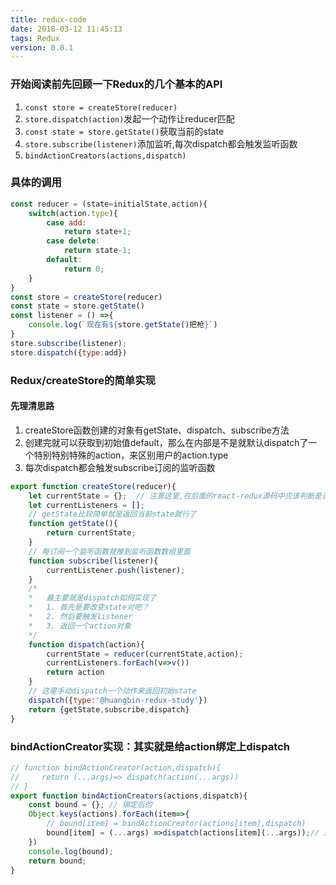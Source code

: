 ```yaml
---
title: redux-code
date: 2018-03-12 11:45:13
tags: Redux
version: 0.0.1
---
```

### 开始阅读前先回顾一下Redux的几个基本的API
1. `const store = createStore(reducer)`
2. `store.dispatch(action)`发起一个动作让reducer匹配
3. `const state = store.getState()`获取当前的state
4. `store.subscribe(listener)`添加监听,每次dispatch都会触发监听函数
5. `bindActionCreators(actions,dispatch)`
<!--more-->
### 具体的调用
```js
const reducer = (state=initialState,action){
    switch(action.type){
        case add:
            return state+1;
        case delete: 
            return state-1;
        default:
            return 0;
    }
}
const store = createStore(reducer)
const state = store.getState()
const listener = () =>{
    console.log(`现在有${store.getState()把枪}`)
}
store.subscribe(listener);
store.dispatch({type:add})
```

### Redux/createStore的简单实现
#### 先理清思路
1. createStore函数创建的对象有getState、dispatch、subscribe方法
2. 创建完就可以获取到初始值default，那么在内部是不是就默认dispatch了一个特别特别特殊的action，来区别用户的action.type
3. 每次dispatch都会触发subscribe订阅的监听函数

```js
export function createStore(reducer){
    let currentState = {};  // 注意这里,在后面的react-redux源码中应该判断是否为空来返回initialState
    let currentListeners = [];
    // getState比较简单就是返回当前state就行了
    function getState(){
        return currentState;
    }
    // 每订阅一个监听函数就推到监听函数数组里面
    function subscribe(listener){
        currentListener.push(listener);
    }
    /*
    *   最主要就是dispatch如何实现了
    *   1. 首先是要改变state对吧？
    *   2. 然后要触发listener
    *   3. 返回一个action对象
    */
    function dispatch(action){
        currentState = reducer(currentState,action);
        currentListeners.forEach(v=>v())
        return action
    }
    // 这里手动dispatch一个动作来返回初始state
    dispatch({type:'@huangbin-redux-study'})
    return {getState,subscribe,dispatch}
}
```

### bindActionCreator实现：其实就是给action绑定上dispatch
```js
// function bindActionCreator(action,dispatch){
//     return (...args)=> dispatch(action(...args))
// }
export function bindActionCreators(actions,dispatch){
    const bound = {}; // 绑定后的
    Object.keys(actions).forEach(item=>{
        // bound[item] = bindActionCreator(actions[item],dispatch)
        bound[item] = (...args) =>dispatch(actions[item](...args));// 这里透传进来参数
    })
    console.log(bound);
    return bound;
}
```